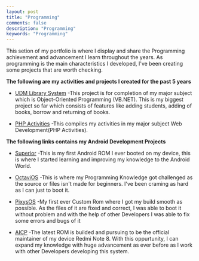 ```yaml
---
layout: post
title: "Programming"
comments: false
description: "Programming"
keywords: "Programming"
---
```


This setion of my portfolio is where I display and share the Programming achievement and advancement I learn throughout the years. As programming is the main characteristics I developed, I've been creating some projects that are worth checking.

**The following are my activities and projects I created for the past 5 years**

- [UDM Library System](https://drive.google.com/drive/u/0/folders/1u5U5aBbdp1e4FeHiGSRZwY0hIQww7sKu)
    -This project is for completion of my major subject which is Object-Oriented Programming (VB.NET). This is my biggest project so far which consists of features like adding students, adding of books, borrow and returning of books. 

- [PHP Activities](https://github.com/Kitsunejasutin/PHP-Activities)
    -This compiles my activities in my major subject Web Development(PHP Activities).

**The following links contains my Android Development Projects**
- [Superior](https://i.ibb.co/nrZNz7J/image.png)
    -This is my first Android ROM I ever booted on my device, this is where I started learning and improving my knowledge to the Android World.

- [OctaviOS](https://i.ibb.co/bJ3fVSn/image.png)
    -This is where my Programming Knowledge got challenged as the source or files isn't made for beginners. I've been craming as hard as I can just to boot it.

- [PixysOS](https://i.ibb.co/gmQvQCt/image.png)
    -My first ever Custom Rom where I got my build smooth as possible. As the files of it are fixed and correct, I was able to boot it without problem and with the help of other Developers I was able to fix some errors and bugs of it

- [AICP](https://i.ibb.co/VD6GN9n/image.png)
    -The latest ROM is builded and pursuing to be the official maintainer of my device Redmi Note 8. With this oppurtunity, I can expand my knowledge with huge advancement as ever before as I work with other Developers developing this system.